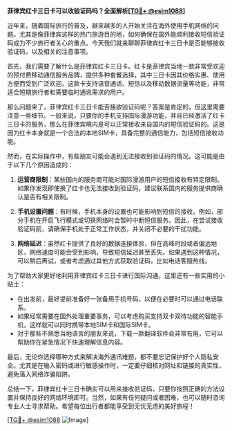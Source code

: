 **菲律宾红卡三日卡可以收验证码吗？全面解析[[TG💪+ @esim1088](https://t.me/s/esim1088)]**

近年来，随着国际旅行的普及，越来越多的人开始关注在海外使用手机网络的问题。尤其是像菲律宾这样的热门旅游目的地，如何确保在国外能顺利接收短信验证码成为不少旅行者关心的重点。今天我们就来聊聊菲律宾红卡三日卡是否能够接收验证码，以及相关的注意事项。

首先，我们需要了解什么是菲律宾红卡三日卡。红卡是菲律宾当地一款非常受欢迎的预付费移动通信服务品牌，提供多种套餐选择，其中三日卡因其价格实惠、使用方便而受到广泛欢迎。这款卡支持语音通话、短信以及移动数据流量等功能，非常适合短期旅行者和需要临时通讯需求的用户。

那么问题来了，菲律宾红卡三日卡能否接收验证码呢？答案是肯定的，但这里需要注意一些细节。一般来说，只要你的手机支持国际漫游功能，并且已经激活了红卡三日卡的服务，那么在菲律宾境内是可以正常接收来自国内的短信验证码的。这是因为红卡本身就是一个合法的本地SIM卡，具备完整的通信能力，包括短信接收功能。

然而，在实际操作中，有些朋友可能会遇到无法接收到验证码的情况。这可能是由于以下几个原因造成的：

1. **运营商限制**：某些国内的服务商可能对国际漫游用户的短信接收有特定限制。如果你发现即使换了红卡也无法接收到验证码，建议联系国内的服务提供商确认是否有相关限制。

2. **手机设置问题**：有时候，手机本身的设置也可能影响到短信的接收。例如，部分手机在开启飞行模式或切换网络时会暂时中断短信服务。因此，在尝试接收验证码前，请确保手机处于正常工作状态，并关闭不必要的干扰功能。

3. **网络延迟**：虽然红卡提供了良好的数据连接体验，但在高峰时段或者偏远地区，网络速度可能会受到影响，导致短信延迟甚至丢失。如果遇到这种情况，可以稍后再试，或者考虑通过其他方式获取验证码，比如电话客服热线。

为了帮助大家更好地利用菲律宾红卡三日卡进行国际沟通，这里还有一些实用的小贴士：

- 在出发前，最好提前准备好一张备用手机号码，以便在必要时可以通过电话联系。
- 如果经常需要在国外处理重要事务，可以考虑购买支持双卡双待功能的智能手机，这样就可以同时携带本地SIM卡和国际SIM卡。
- 对于那些不熟悉当地语言的朋友来说，下载一款翻译软件会非常有用，它可以帮助你在紧急情况下快速理解信息内容。

最后，无论你选择哪种方式来解决海外通讯难题，都不要忘记保护好个人隐私安全。尤其是在输入密码或进行敏感操作时，一定要仔细核对网址和链接的真实性，避免落入网络诈骗陷阱。

总结一下，菲律宾红卡三日卡确实可以用来接收验证码，只要你按照正确的方法设置并保持良好的网络环境即可。当然，如果有任何疑问或者困难，也可以随时咨询专业人士寻求帮助。希望每位出行者都能享受到无忧无虑的美好旅程！

[[TG💪+ @esim1088](https://t.me/s/esim1088) ![Image](https://i.postimg.cc/4NQfJmqS/Snipaste-2025-05-13-00-14-12.png)]